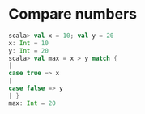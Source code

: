 # Compare numbers
```scala
scala> val x = 10; val y = 20
x: Int = 10
y: Int = 20
scala> val max = x > y match {
|
case true => x
|
case false => y
| }
max: Int = 20
```
